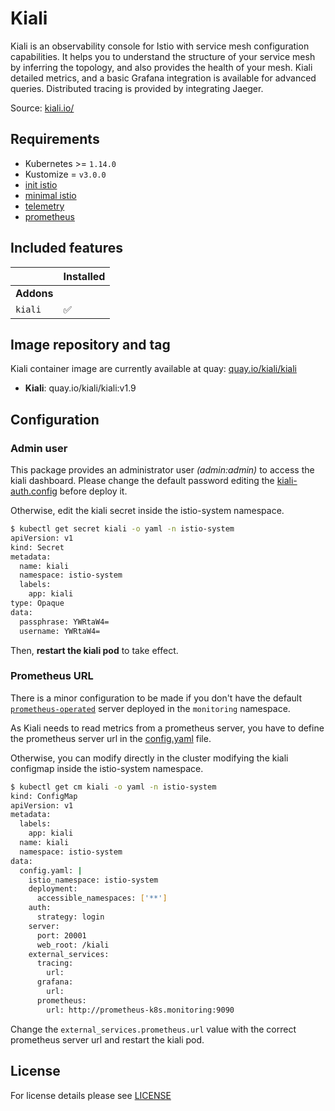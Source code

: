 # Kiali

Kiali is an observability console for Istio with service mesh configuration capabilities. It helps you to understand 
the structure of your service mesh by inferring the topology, and also provides the health of your mesh. Kiali 
detailed metrics, and a basic Grafana integration is available for advanced queries. Distributed tracing is provided 
by integrating Jaeger. 

Source: [kiali.io/](https://kiali.io/)

## Requirements

- Kubernetes >= `1.14.0`
- Kustomize = `v3.0.0`
- [init istio](../init/)
- [minimal istio](../minimal/)
- [telemetry](../telemetry)
- [prometheus](https://github.com/sighupio/fury-kubernetes-monitoring/tree/v1.3.0/katalog/prometheus-operated)


## Included features

|                          | Installed          |
|--------------------------|--------------------|
| **Addons**               |                    |
| `kiali`                  | :white_check_mark: |


## Image repository and tag

Kiali container image are currently available at quay: [quay.io/kiali/kiali](https://quay.io/repository/kiali/kiali)

- **Kiali**: quay.io/kiali/kiali:v1.9

## Configuration

### Admin user

This package provides an administrator user *(admin:admin)* to access the kiali dashboard. Please change the default
password editing the [kiali-auth.config](configuration/kiali-auth.config) before deploy it. 

Otherwise, edit the kiali secret inside the istio-system namespace.

```bash
$ kubectl get secret kiali -o yaml -n istio-system
apiVersion: v1
kind: Secret
metadata:
  name: kiali
  namespace: istio-system
  labels:
    app: kiali
type: Opaque
data:
  passphrase: YWRtaW4=
  username: YWRtaW4=
```

Then, **restart the kiali pod** to take effect.

### Prometheus URL

There is a minor configuration to be made if you don't have the default
[`prometheus-operated`](https://github.com/sighupio/fury-kubernetes-monitoring/tree/v1.3.0/katalog/prometheus-operated)
server deployed in the `monitoring` namespace.

As Kiali needs to read metrics from a prometheus server, you have to define the prometheus server url in the
[config.yaml](configuration/config.yaml) file.

Otherwise, you can modify directly in the cluster modifying the kiali configmap inside the istio-system namespace.

```bash
$ kubectl get cm kiali -o yaml -n istio-system
kind: ConfigMap
apiVersion: v1
metadata:
  labels:
    app: kiali
  name: kiali
  namespace: istio-system
data:
  config.yaml: |
    istio_namespace: istio-system
    deployment:
      accessible_namespaces: ['**']
    auth:
      strategy: login
    server:
      port: 20001
      web_root: /kiali
    external_services:
      tracing:
        url:
      grafana:
        url:
      prometheus:
        url: http://prometheus-k8s.monitoring:9090
```

Change the `external_services.prometheus.url` value with the correct prometheus server url and restart the kiali pod.


## License

For license details please see [LICENSE](../../../LICENSE)
